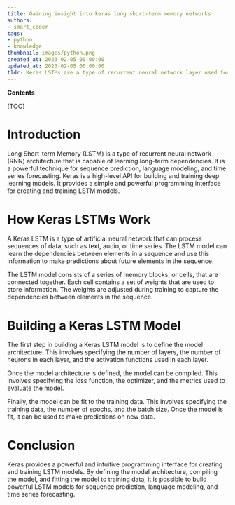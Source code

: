 ```yaml
---
title: Gaining insight into keras long short-term memory networks
authors:
- smart_coder
tags:
- python
- knowledge
thumbnail: images/python.png
created_at: 2023-02-05 00:00:00
updated_at: 2023-02-05 00:00:00
tldr: Keras LSTMs are a type of recurrent neural network layer used for processing sequential data.
---
```


**Contents**

[TOC]

# Introduction

Long Short-term Memory (LSTM) is a type of recurrent neural network (RNN) architecture that is capable of learning long-term dependencies. It is a powerful technique for sequence prediction, language modeling, and time series forecasting. Keras is a high-level API for building and training deep learning models. It provides a simple and powerful programming interface for creating and training LSTM models.

# How Keras LSTMs Work

A Keras LSTM is a type of artificial neural network that can process sequences of data, such as text, audio, or time series. The LSTM model can learn the dependencies between elements in a sequence and use this information to make predictions about future elements in the sequence.

The LSTM model consists of a series of memory blocks, or cells, that are connected together. Each cell contains a set of weights that are used to store information. The weights are adjusted during training to capture the dependencies between elements in the sequence.

# Building a Keras LSTM Model

The first step in building a Keras LSTM model is to define the model architecture. This involves specifying the number of layers, the number of neurons in each layer, and the activation functions used in each layer.

Once the model architecture is defined, the model can be compiled. This involves specifying the loss function, the optimizer, and the metrics used to evaluate the model.

Finally, the model can be fit to the training data. This involves specifying the training data, the number of epochs, and the batch size. Once the model is fit, it can be used to make predictions on new data.

# Conclusion

Keras provides a powerful and intuitive programming interface for creating and training LSTM models. By defining the model architecture, compiling the model, and fitting the model to training data, it is possible to build powerful LSTM models for sequence prediction, language modeling, and time series forecasting.
